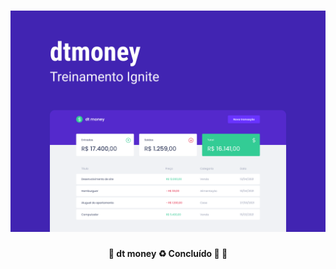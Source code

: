 <h1 align="center">
    <img alt="dtmoney" title="dt money" src="./src/assets/Capa.png" />
</h1>

<h4 align="center"> 
	🚧  dt money ♻️ Concluído 🚀 🚧
</h4>
